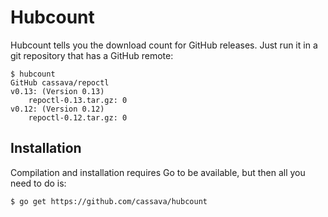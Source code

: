 Hubcount
========

Hubcount tells you the download count for GitHub releases. Just run it in a git
repository that has a GitHub remote:

    $ hubcount
    GitHub cassava/repoctl
    v0.13: (Version 0.13)
        repoctl-0.13.tar.gz: 0
    v0.12: (Version 0.12)
        repoctl-0.12.tar.gz: 0

## Installation
Compilation and installation requires Go to be available, but then all you need
to do is:

    $ go get https://github.com/cassava/hubcount
